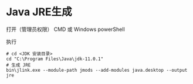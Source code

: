 # Java JRE生成

打开（管理员权限） CMD 或 Windows powerShell

执行

```shell
# cd <JDK 安装目录>
cd "C:\Program Files\Java\jdk-11.0.1"
# 生成 JRE
bin\jlink.exe --module-path jmods --add-modules java.desktop --output jre
```
